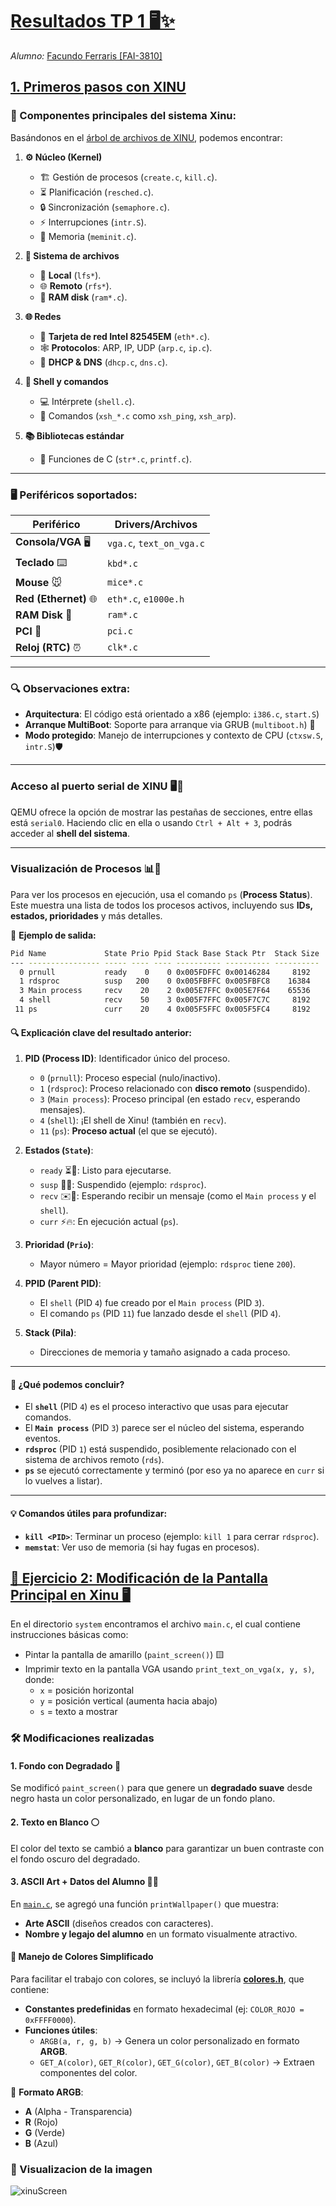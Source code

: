 # [**Resultados TP 1 🖥️✨**](./README.md#-trabajo-practico-1-trabajando-con-xinu)

_Alumno:_ [Facundo Ferraris [FAI-3810]](https://github.com/Facundo-Sebastian-Ferraris/SistemasOperativosI)

## [**1. Primeros pasos con XINU**](./README.md#-ejercicio-1-primeros-pasos-con-xinu)

### **🔧 Componentes principales del sistema Xinu:**

Basándonos en el [árbol de archivos de XINU](./XinuTree.txt), podemos encontrar:

1. **⚙️ Núcleo (Kernel)**  
   - 🏗️ Gestión de procesos (`create.c`, `kill.c`).  
   - ⏳ Planificación (`resched.c`).  
   - 🔒 Sincronización (`semaphore.c`).  
   - ⚡ Interrupciones (`intr.S`).  
   - 🧠 Memoria (`meminit.c`).  

2. **📂 Sistema de archivos**  
   - 💾 **Local** (`lfs*`).  
   - 🌐 **Remoto** (`rfs*`).  
   - 🚀 **RAM disk** (`ram*.c`).  

3. **🌐 Redes**  
   - 📶 **Tarjeta de red Intel 82545EM** (`eth*.c`).  
   - 🕸️ **Protocolos**: ARP, IP, UDP (`arp.c`, `ip.c`).  
   - 📡 **DHCP & DNS** (`dhcp.c`, `dns.c`).  

4. **🐚 Shell y comandos**  
   - 💻 Intérprete (`shell.c`).  
   - 📜 Comandos (`xsh_*.c` como `xsh_ping`, `xsh_arp`).  

5. **📚 Bibliotecas estándar**  
   - 📝 Funciones de C (`str*.c`, `printf.c`).  

---

### **🖥️ Periféricos soportados:**

| **Periférico**         | **Drivers/Archivos** |  
|----------------------  |----------------------|  
| **Consola/VGA** 🖥️     | `vga.c`, `text_on_vga.c` |  
| **Teclado** ⌨️          | `kbd*.c` |  
| **Mouse** 🐭            | `mice*.c` |  
| **Red (Ethernet)** 🌐   | `eth*.c`, `e1000e.h` |  
| **RAM Disk** 💾         | `ram*.c` |  
| **PCI** 🔌              | `pci.c` |  
| **Reloj (RTC)** ⏰     | `clk*.c` |  

---

### **🔍 Observaciones extra:**

- **Arquitectura**: El código está orientado a x86 (ejemplo: `i386.c`, `start.S`)
- **Arranque MultiBoot**: Soporte para arranque via GRUB (`multiboot.h`) 🚀
- **Modo protegido**: Manejo de interrupciones y contexto de CPU (`ctxsw.S`, `intr.S`)🛡️  

---

### **Acceso al puerto serial de XINU** 🖥️🔌  

QEMU ofrece la opción de mostrar las pestañas de secciones, entre ellas está `serial0`. Haciendo clic en ella o usando `Ctrl + Alt + 3`, podrás acceder al **shell del sistema**.  

---

### **Visualización de Procesos** 📊👀  

Para ver los procesos en ejecución, usa el comando `ps` (**Process Status**). Este muestra una lista de todos los procesos activos, incluyendo sus **IDs, estados, prioridades** y más detalles.  

🔹 **Ejemplo de salida:**

```bash
Pid Name             State Prio Ppid Stack Base Stack Ptr  Stack Size
--- ---------------- ----- ---- ---- ---------- ---------- ----------
  0 prnull           ready    0    0 0x005FDFFC 0x00146284     8192
  1 rdsproc          susp   200    0 0x005FBFFC 0x005FBFC8    16384
  3 Main process     recv    20    2 0x005E7FFC 0x005E7F64    65536
  4 shell            recv    50    3 0x005F7FFC 0x005F7C7C     8192
 11 ps               curr    20    4 0x005F5FFC 0x005F5FC4     8192

```

#### **🔍 Explicación clave del resultado anterior:**

1. **PID (Process ID)**: Identificador único del proceso.  
   - `0` (`prnull`): Proceso especial (nulo/inactivo).  
   - `1` (`rdsproc`): Proceso relacionado con **disco remoto** (suspendido).  
   - `3` (`Main process`): Proceso principal (en estado `recv`, esperando mensajes).  
   - `4` (`shell`): ¡El shell de Xinu! (también en `recv`).  
   - `11` (`ps`): **Proceso actual** (el que se ejecutó).  

2. **Estados (`State`)**:  
   - `ready` ⏳🚀: Listo para ejecutarse.  
   - `susp` 🛑💤: Suspendido (ejemplo: `rdsproc`).  
   - `recv` ✉️🤔: Esperando recibir un mensaje (como el `Main process` y el `shell`).  
   - `curr` ⚡🔥: En ejecución actual (`ps`).  

3. **Prioridad (`Prio`)**:  
   - Mayor número = Mayor prioridad (ejemplo: `rdsproc` tiene `200`).  

4. **PPID (Parent PID)**:  
   - El `shell` (PID `4`) fue creado por el `Main process` (PID `3`).  
   - El comando `ps` (PID `11`) fue lanzado desde el `shell` (PID `4`).  

5. **Stack (Pila)**:  
   - Direcciones de memoria y tamaño asignado a cada proceso.  

---

#### **🚀 ¿Qué podemos concluir?**  

- El **`shell`** (PID `4`) es el proceso interactivo que usas para ejecutar comandos.  
- El **`Main process`** (PID `3`) parece ser el núcleo del sistema, esperando eventos.  
- **`rdsproc`** (PID `1`) está suspendido, posiblemente relacionado con el sistema de archivos remoto (`rds`).  
- **`ps`** se ejecutó correctamente y terminó (por eso ya no aparece en `curr` si lo vuelves a listar).  

---

#### **💡 Comandos útiles para profundizar:**  

- **`kill <PID>`**: Terminar un proceso (ejemplo: `kill 1` para cerrar `rdsproc`).  
- **`memstat`**: Ver uso de memoria (si hay fugas en procesos).  

## [🎨 Ejercicio 2: Modificación de la Pantalla Principal en Xinu 🖥️](./README.md#-ejercicio-2-modificación-de-xinu)

En el directorio `system` encontramos el archivo `main.c`, el cual contiene instrucciones básicas como:  

- Pintar la pantalla de amarillo (`paint_screen()`) 🟨  
- Imprimir texto en la pantalla VGA usando `print_text_on_vga(x, y, s)`, donde:  
  - `x` = posición horizontal  
  - `y` = posición vertical (aumenta hacia abajo)  
  - `s` = texto a mostrar  

### 🛠️ Modificaciones realizadas  

#### 1. **Fondo con Degradado** 🌈

Se modificó `paint_screen()` para que genere un **degradado suave** desde negro hasta un color personalizado, en lugar de un fondo plano.  

#### 2. **Texto en Blanco** ⚪

El color del texto se cambió a **blanco** para garantizar un buen contraste con el fondo oscuro del degradado.  

#### 3. **ASCII Art + Datos del Alumno** 🎨📝

En [`main.c`](../../xinu-pc/system/main.c), se agregó una función `printWallpaper()` que muestra:  

- **Arte ASCII** (diseños creados con caracteres).  
- **Nombre y legajo del alumno** en un formato visualmente atractivo.  

#### 🎨 **Manejo de Colores Simplificado**

Para facilitar el trabajo con colores, se incluyó la librería **[colores.h](../../xinu-pc/include/colores.h)**, que contiene:  

- **Constantes predefinidas** en formato hexadecimal (ej: `COLOR_ROJO = 0xFFFF0000`).  
- **Funciones útiles**:  
  - `ARGB(a, r, g, b)` → Genera un color personalizado en formato **ARGB**.  
  - `GET_A(color)`, `GET_R(color)`, `GET_G(color)`, `GET_B(color)` → Extraen componentes del color.  

🔹 **Formato ARGB**:

- **A** (Alpha - Transparencia)  
- **R** (Rojo)  
- **G** (Verde)  
- **B** (Azul)  

### 🚀 Visualizacion de la imagen

![xinuScreen](./XinuScreenSample.png)
